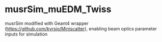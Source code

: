 # musrSim_muEDM_Twiss
musrSim modified with Geant4 wrapper (https://github.com/kyrsjo/Miniscatter), enabling beam optics parameter inputs for simulation
